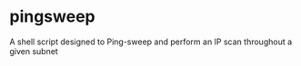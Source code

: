 # pingsweep
A shell script designed to Ping-sweep and perform an IP scan throughout a given subnet 
